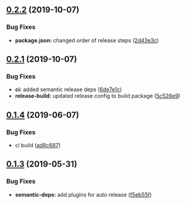 ## [0.2.2](https://github.com/molgenis/molgenis-js-rsql/compare/v0.2.1...v0.2.2) (2019-10-07)


### Bug Fixes

* **package.json:** changed order of release steps ([2d43e3c](https://github.com/molgenis/molgenis-js-rsql/commit/2d43e3c))

## [0.2.1](https://github.com/molgenis/molgenis-js-rsql/compare/v0.2.0...v0.2.1) (2019-10-07)


### Bug Fixes

* **ci:** added semantic release deps ([6de7e1c](https://github.com/molgenis/molgenis-js-rsql/commit/6de7e1c))
* **release-build:** updated release config to build package ([5c528e9](https://github.com/molgenis/molgenis-js-rsql/commit/5c528e9))

## [0.1.4](https://github.com/molgenis/molgenis-js-rsql/compare/v0.1.3...v0.1.4) (2019-06-07)


### Bug Fixes

* ci build ([ad8c687](https://github.com/molgenis/molgenis-js-rsql/commit/ad8c687))

## [0.1.3](https://github.com/molgenis/molgenis-js-rsql/compare/v0.1.2...v0.1.3) (2019-05-31)


### Bug Fixes

* **semantic-deps:** add plugins for auto release ([f5eb55f](https://github.com/molgenis/molgenis-js-rsql/commit/f5eb55f))
